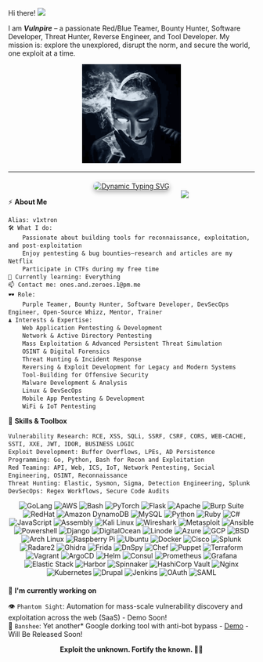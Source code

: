 Hi there! <img src="https://media.giphy.com/media/hvRJCLFzcasrR4ia7z/giphy.gif" width="25px"/> </h2>

I am ***Vulnpire*** – a passionate Red/Blue Teamer, Bounty Hunter, Software Developer, Threat Hunter, Reverse Engineer, and Tool Developer.
My mission is: explore the unexplored, disrupt the norm, and secure the world, one exploit at a time.

<p align="center"><img src="https://github.com/Vulnpire/Vulnpire/blob/main/dance.gif?raw=true" width="40%" height="auto" alt="Descriptive Text"></p>

---

<div align="center" style="margin-top: 20px;">
  <a href="https://readme-typing-svg.demolab.com" target="_blank">
    <img 
      src="https://readme-typing-svg.demolab.com?font=Monospace&size=22&duration=3000&pause=500&color=11F714&center=true&vCenter=true&width=700&height=100&lines=Exploit+the+Unknown+|+Code+for+Impact;Mass+Exploitation+%26+Adversary+Emulation;Innovation+through+Adversity;Unseen+Pathways+|+Where+Risk+Meets+Brilliance;Innovate%2C+Infiltrate%2C+Inspire+|+Adversary+Mode" 
      alt="Dynamic Typing SVG"
      style="border-radius: 10px; box-shadow: 0 4px 10px rgba(0, 0, 0, 0.3);"
    >
  </a>
</div>

<img width="30%" align='right' src="https://github.com/user-attachments/assets/e78e13fd-8c84-4c21-9471-79d5374d4a15">

⚡ **About Me**

    Alias: v1xtron
    🛠 What I do:
        Passionate about building tools for reconnaissance, exploitation, and post-exploitation
        Enjoy pentesting & bug bounties—research and articles are my Netflix
        Participate in CTFs during my free time
    🧠 Currently learning: Everything
    📫 Contact me: ones.and.zeroes.1@pm.me
    🕶️ Role:
        Purple Teamer, Bounty Hunter, Software Developer, DevSecOps Engineer, Open-Source Whizz, Mentor, Trainer
    ♟️ Interests & Expertise:
        Web Application Pentesting & Development
        Network & Active Directory Pentesting
        Mass Exploitation & Advanced Persistent Threat Simulation
        OSINT & Digital Forensics
        Threat Hunting & Incident Response
        Reversing & Exploit Development for Legacy and Modern Systems
        Tool-Building for Offensive Security
        Malware Development & Analysis
        Linux & DevSecOps
        Mobile App Pentesting & Development
        WiFi & IoT Pentesting

🧩 **Skills & Toolbox**

    Vulnerability Research: RCE, XSS, SQLi, SSRF, CSRF, CORS, WEB-CACHE, SSTI, XXE, JWT, IDOR, BUSINESS LOGIC
    Exploit Development: Buffer Overflows, LPEs, AD Persistence
    Programming: Go, Python, Bash for Recon and Exploitation
    Red Teaming: API, Web, ICS, IoT, Network Pentesting, Social Engineering, OSINT, Reconnaissance
    Threat Hunting: Elastic, Sysmon, Sigma, Detection Engineering, Splunk
    DevSecOps: Regex Workflows, Secure Code Audits

<div align="center" style="margin-bottom: 20px;"> 
  <img src="https://img.shields.io/badge/Golang-00ADD8?style=for-the-badge&logo=go&color=black" alt="GoLang"> 
  <img src="https://img.shields.io/badge/AWS-232F3E?style=for-the-badge&logo=amazon-aws&color=black" alt="AWS"> 
  <img src="https://img.shields.io/badge/Bash-4EAA25?style=for-the-badge&logo=gnubash&color=black" alt="Bash"> 
  <img src="https://img.shields.io/badge/PyTorch-EE4C2C?style=for-the-badge&logo=pytorch&color=black" alt="PyTorch"> 
  <img src="https://img.shields.io/badge/Flask-000000?style=for-the-badge&logo=flask&color=black" alt="Flask"> 
  <img src="https://img.shields.io/badge/Apache-D22128?style=for-the-badge&logo=apache&color=black" alt="Apache"> 
  <img src="https://img.shields.io/badge/Burp_Suite-FF7A00?style=for-the-badge&logo=burp-suite&color=black" alt="Burp Suite"> 
  <img src="https://img.shields.io/badge/RedHat-EE0000?style=for-the-badge&logo=redhat&color=black" alt="RedHat"> 
  <img src="https://img.shields.io/badge/Amazon_DynamoDB-4053D6?style=for-the-badge&logo=amazon-dynamodb&color=black" alt="Amazon DynamoDB"> 
  <img src="https://img.shields.io/badge/MySQL-4479A1?style=for-the-badge&logo=mysql&color=black" alt="MySQL"> 
  <img src="https://img.shields.io/badge/Python-3776AB?style=for-the-badge&logo=python&color=black" alt="Python"> 
  <img src="https://img.shields.io/badge/Ruby-CC342D?style=for-the-badge&logo=ruby&color=black" alt="Ruby"> 
  <img src="https://img.shields.io/badge/C%23-239120?style=for-the-badge&logo=c-sharp&logoColor=white&color=black" alt="C#">
  <img src="https://img.shields.io/badge/JavaScript-F7DF1E?style=for-the-badge&logo=javascript&color=black" alt="JavaScript"> 
  <img src="https://img.shields.io/badge/Assembly-525252?style=for-the-badge&logo=assemblyscript&color=black" alt="Assembly"> 
  <img src="https://img.shields.io/badge/Kali_Linux-557C94?style=for-the-badge&logo=kalilinux&color=black" alt="Kali Linux"> 
  <img src="https://img.shields.io/badge/Wireshark-1679A7?style=for-the-badge&logo=wireshark&color=black" alt="Wireshark"> 
  <img src="https://img.shields.io/badge/Metasploit-ED1C24?style=for-the-badge&logo=metasploit&color=black" alt="Metasploit"> 
  <img src="https://img.shields.io/badge/Ansible-EE0000?style=for-the-badge&logo=ansible&color=black" alt="Ansible"> 
  <img src="https://img.shields.io/badge/Powershell-5391FE?style=for-the-badge&logo=powershell&color=black" alt="Powershell"> 
  <img src="https://img.shields.io/badge/Django-092E20?style=for-the-badge&logo=django&color=black" alt="Django"> 
  <img src="https://img.shields.io/badge/DigitalOcean-0080FF?style=for-the-badge&logo=digitalocean&color=black" alt="DigitalOcean"> 
  <img src="https://img.shields.io/badge/Linode-00A95C?style=for-the-badge&logo=linode&color=black" alt="Linode"> 
  <img src="https://img.shields.io/badge/Azure-0078D4?style=for-the-badge&logo=microsoft-azure&color=black" alt="Azure"> 
  <img src="https://img.shields.io/badge/GCP-4285F4?style=for-the-badge&logo=google-cloud&color=black" alt="GCP"> 
  <img src="https://img.shields.io/badge/BSD-AB2B28?style=for-the-badge&logo=openbsd&color=black" alt="BSD"> 
  <img src="https://img.shields.io/badge/Arch_Linux-1793D1?style=for-the-badge&logo=arch-linux&color=black" alt="Arch Linux"> 
  <img src="https://img.shields.io/badge/Raspberry_Pi-A22846?style=for-the-badge&logo=raspberry-pi&color=black" alt="Raspberry Pi"> 
  <img src="https://img.shields.io/badge/Ubuntu-E95420?style=for-the-badge&logo=ubuntu&color=black" alt="Ubuntu"> 
  <img src="https://img.shields.io/badge/Docker-2496ED?style=for-the-badge&logo=docker&color=black" alt="Docker"> 
  <img src="https://img.shields.io/badge/Cisco-1BA0D7?style=for-the-badge&logo=cisco&color=black" alt="Cisco"> 
  <img src="https://img.shields.io/badge/Splunk-000000?style=for-the-badge&logo=splunk&color=black" alt="Splunk">
  <img src="https://img.shields.io/badge/Radare2-3F3F3F?style=for-the-badge&logo=radare2&color=black" alt="Radare2"> 
  <img src="https://img.shields.io/badge/Ghidra-FF0000?style=for-the-badge&logo=ghidra&color=black" alt="Ghidra"> 
  <img src="https://img.shields.io/badge/Frida-2E2E2E?style=for-the-badge&logo=frida&color=black" alt="Frida"> 
  <img src="https://img.shields.io/badge/DnSpy-2C3E50?style=for-the-badge&logo=dnspy&color=black" alt="DnSpy"> 
  <img src="https://img.shields.io/badge/Chef-F09820?style=for-the-badge&logo=chef&color=black" alt="Chef"> 
  <img src="https://img.shields.io/badge/Puppet-FFAE1A?style=for-the-badge&logo=puppet&color=black" alt="Puppet"> 
  <img src="https://img.shields.io/badge/Terraform-623CE4?style=for-the-badge&logo=terraform&color=black" alt="Terraform"> 
  <img src="https://img.shields.io/badge/Vagrant-1868F2?style=for-the-badge&logo=vagrant&color=black" alt="Vagrant"> 
  <img src="https://img.shields.io/badge/ArgoCD-E01F27?style=for-the-badge&logo=argo&color=black" alt="ArgoCD"> 
  <img src="https://img.shields.io/badge/Helm-0F1689?style=for-the-badge&logo=helm&color=black" alt="Helm"> 
  <img src="https://img.shields.io/badge/Consul-F24C4C?style=for-the-badge&logo=consul&color=black" alt="Consul"> 
  <img src="https://img.shields.io/badge/Prometheus-E6522C?style=for-the-badge&logo=prometheus&color=black" alt="Prometheus"> 
  <img src="https://img.shields.io/badge/Grafana-F46800?style=for-the-badge&logo=grafana&color=black" alt="Grafana"> 
  <img src="https://img.shields.io/badge/Elastic_Stack-005571?style=for-the-badge&logo=elastic&color=black" alt="Elastic Stack"> 
  <img src="https://img.shields.io/badge/Harbor-60B932?style=for-the-badge&logo=harbor&color=black" alt="Harbor"> 
  <img src="https://img.shields.io/badge/Spinnaker-139BB4?style=for-the-badge&logo=spinnaker&color=black" alt="Spinnaker"> 
  <img src="https://img.shields.io/badge/HashiCorp_Vault-1C1C1C?style=for-the-badge&logo=vault&color=black" alt="HashiCorp Vault"> 
  <img src="https://img.shields.io/badge/Nginx-009639?style=for-the-badge&logo=nginx&color=black" alt="Nginx">
  <img src="https://img.shields.io/badge/Kubernetes-326CE5?style=for-the-badge&logo=kubernetes&color=black" alt="Kubernetes">
  <img src="https://img.shields.io/badge/Drupal-0678BE?style=for-the-badge&logo=drupal&color=black" alt="Drupal">
  <img src="https://img.shields.io/badge/Jenkins-D24939?style=for-the-badge&logo=jenkins&color=black" alt="Jenkins">
  <img src="https://img.shields.io/badge/OAuth-3C9CD7?style=for-the-badge&logo=oauth&color=black" alt="OAuth">
  <img src="https://img.shields.io/badge/SAML-FF9900?style=for-the-badge&logo=saml&color=black" alt="SAML">
</div>
  
  🚀 **I'm currently working on**</h2>

👁️ `Phantom Sight`: Automation for mass-scale vulnerability discovery and exploitation across the web (SaaS) - Demo Soon!      
🎯 `Banshee`: Yet another* Google dorking tool with anti-bot bypass - [Demo](https://asciinema.org/a/rDPxFJH7BYVfdnafXkiRi3sta) - Will Be Released Soon!     

<p align="center"> <b>Exploit the unknown. Fortify the known. 🤘🏻</b> </p>
